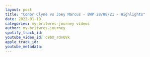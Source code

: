 ```yaml
---
layout: post
title: "Conor Clyne vs Joey Marcus - BWP 28/08/21 - Highlights"
date: 2022-01-19
categories: my-britwres-journey videos
author: my-britwres-journey
spotify_track_id: 
youtube_video_id: c9bX_rdvQVk
apple_track_id: 
youtube_metadata: 
---
```

